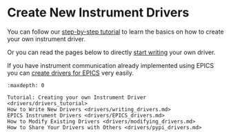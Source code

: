 # Create New Instrument Drivers

You can follow our [step-by-step tutorial](drivers/drivers_tutorial.md) to learn the basics on how to create your own instrument driver.  

Or you can read the pages below to directly [start writing](drivers/writing_drivers.md) your own driver.

If you have instrument communication already implemented using EPICS you can [create drivers for EPICS](drivers/EPICS_drivers.md) very easily. 

```{toctree}
:maxdepth: 0

Tutorial: Creating your own Instrument Driver <drivers/drivers_tutorial>
How to Write New Drivers <drivers/writing_drivers.md>
EPICS Instrument Drivers <drivers/EPICS_drivers.md>
How to Modify Existing Drivers <drivers/modifying_drivers.md>
How to Share Your Drivers with Others <drivers/pypi_drivers.md>
```